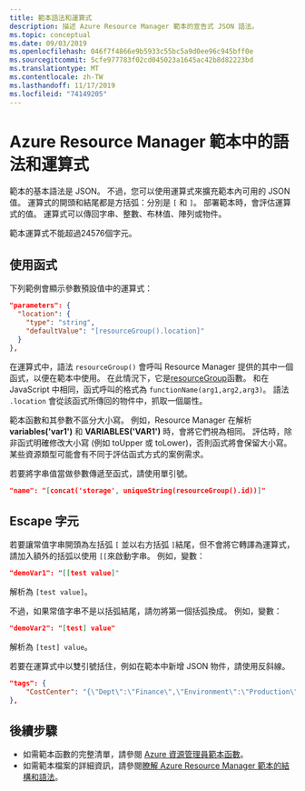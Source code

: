 ```yaml
---
title: 範本語法和運算式
description: 描述 Azure Resource Manager 範本的宣告式 JSON 語法。
ms.topic: conceptual
ms.date: 09/03/2019
ms.openlocfilehash: 046f7f4866e9b5933c55bc5a9d0ee96c945bff0e
ms.sourcegitcommit: 5cfe977783f02cd045023a1645ac42b8d82223bd
ms.translationtype: MT
ms.contentlocale: zh-TW
ms.lasthandoff: 11/17/2019
ms.locfileid: "74149205"
---
```

# <a name="syntax-and-expressions-in-azure-resource-manager-templates"></a>Azure Resource Manager 範本中的語法和運算式

範本的基本語法是 JSON。 不過，您可以使用運算式來擴充範本內可用的 JSON 值。  運算式的開頭和結尾都是方括弧：分別是 `[` 和 `]`。 部署範本時，會評估運算式的值。 運算式可以傳回字串、整數、布林值、陣列或物件。

範本運算式不能超過24576個字元。

## <a name="use-functions"></a>使用函式

下列範例會顯示參數預設值中的運算式：

```json
"parameters": {
  "location": {
    "type": "string",
    "defaultValue": "[resourceGroup().location]"
  }
},
```

在運算式中，語法 `resourceGroup()` 會呼叫 Resource Manager 提供的其中一個函式，以便在範本中使用。 在此情況下，它是[resourceGroup](resource-group-template-functions-resource.md#resourcegroup)函數。 和在 JavaScript 中相同，函式呼叫的格式為 `functionName(arg1,arg2,arg3)`。 語法 `.location` 會從該函式所傳回的物件中，抓取一個屬性。

範本函數和其參數不區分大小寫。 例如，Resource Manager 在解析 **variables('var1')** 和 **VARIABLES('VAR1')** 時，會將它們視為相同。 評估時，除非函式明確修改大小寫 (例如 toUpper 或 toLower)，否則函式將會保留大小寫。 某些資源類型可能會有不同于評估函式方式的案例需求。

若要將字串值當做參數傳遞至函式，請使用單引號。

```json
"name": "[concat('storage', uniqueString(resourceGroup().id))]"
```

## <a name="escape-characters"></a>Escape 字元

若要讓常值字串開頭為左括弧 `[` 並以右方括弧 `]`結尾，但不會將它轉譯為運算式，請加入額外的括弧以使用 `[[`來啟動字串。 例如，變數：

```json
"demoVar1": "[[test value]"
```

解析為 `[test value]`。

不過，如果常值字串不是以括弧結尾，請勿將第一個括弧換成。 例如，變數：

```json
"demoVar2": "[test] value"
```

解析為 `[test] value`。

若要在運算式中以雙引號括住，例如在範本中新增 JSON 物件，請使用反斜線。

```json
"tags": {
    "CostCenter": "{\"Dept\":\"Finance\",\"Environment\":\"Production\"}"
},
```

## <a name="next-steps"></a>後續步驟

* 如需範本函數的完整清單，請參閱 [Azure 資源管理員範本函數](resource-group-template-functions.md)。
* 如需範本檔案的詳細資訊，請參閱[瞭解 Azure Resource Manager 範本的結構和語法](resource-group-authoring-templates.md)。
